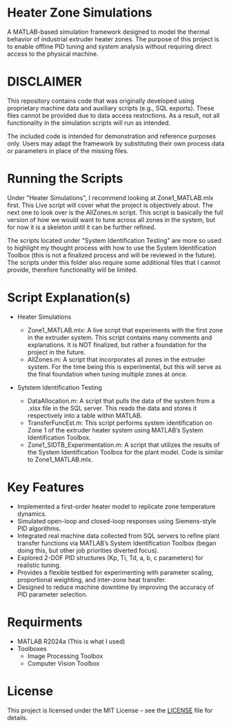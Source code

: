 # Heater Zone Simulations
A MATLAB-based simulation framework designed to model the thermal behavior of industrial extruder heater zones. The purpose of this project is to enable offline PID tuning and system analysis without requiring direct access to the physical machine.

# DISCLAIMER
This repository contains code that was originally developed using proprietary machine data and auxiliary scripts (e.g., SQL exports).
These files cannot be provided due to data access restrictions. As a result, not all functionality in the simulation scripts will run as intended.

The included code is intended for demonstration and reference purposes only. Users may adapt the framework by substituting their own process data or parameters in place of the missing files.

# Running the Scripts
Under "Heater Simulations", I recommend looking at Zone1_MATLAB.mlx first. This Live script will cover what the project is objectively about. The next one to look over is the AllZones.m script. This script is basically the full version of how we would want to tune across all zones in the system, but for now it is a skeleton until it can be further refined. 

The scripts located under "System Identification Testing" are more so used to highlight my thought process with how to use the System Identification Toolbox (this is not a finalized process and will be reviewed in the future). The scripts under this folder also require some additional files that I cannot provide, therefore functionality will be limited.

# Script Explanation(s)

  - Heater Simulations
    - Zone1_MATLAB.mlx: A live script that experiments with the first zone in the extruder system. This script contains many comments and explanations. It is NOT finalized, but rather a foundation for the project in the future.
    - AllZones.m: A script that incorporates all zones in the extruder system. For the time being this is experimental, but this will serve as the final foundation when tuning multiple zones at once.

  - Sytstem Identification Testing
    - DataAllocation.m: A script that pulls the data of the system from a .xlsx file in the SQL server. This reads the data and stores it respectively into a table within MATLAB.
    - TransferFuncEst.m: This script performs system identification on Zone 1 of the extruder heater system using MATLAB’s System Identification Toolbox.
    - Zone1_SIDTB_Experimentation.m: A script that utilizes the results of the System Identification Toolbox for the plant model. Code is similar to Zone1_MATLAB.mlx.

# Key Features
- Implemented a first-order heater model to replicate zone temperature dynamics.
- Simulated open-loop and closed-loop responses using Siemens-style PID algorithms.
- Integrated real machine data collected from SQL servers to refine plant transfer functions via MATLAB’s System Identification Toolbox (began doing this, but other job priorities diverted focus).
- Explored 2-DOF PID structures (Kp, Ti, Td, a, b, c parameters) for realistic tuning.
- Provides a flexible testbed for experimenting with parameter scaling, proportional weighting, and inter-zone heat transfer.
- Designed to reduce machine downtime by improving the accuracy of PID parameter selection.

# Requirments
- MATLAB R2024a (This is what I used)
- Toolboxes
  - Image Processing Toolbox
  - Computer Vision Toolbox

# License
This project is licensed under the MIT License – see the [LICENSE](LICENSE) file for details.


